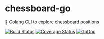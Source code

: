 # chessboard-go
:game_die: Golang CLI to explore chessboard positions

[![Build Status](https://travis-ci.org/moul/chessboard-go.svg?branch=master)](https://travis-ci.org/moul/chessboard-go)
[![Coverage Status](https://coveralls.io/repos/moul/chessboard-go/badge.svg?branch=master&service=github)](https://coveralls.io/github/moul/chessboard-go?branch=master)
[![GoDoc](https://godoc.org/github.com/moul/chessboard-go?status.svg)](https://godoc.org/github.com/moul/chessboard-go)
